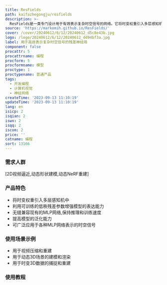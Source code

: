 ```yaml
---
title: ResFields
path: kaifazhegongju/resfields
description: >-
  ResFields是一类专门设计用于有效表示复杂时空信号的网络。它将时变权重引入多层感知机中,利用可训练的残差参数增强了模型的表达能力。该方法可以无缝集成到现有技术中,并可显著提高各种具有挑战性的任务的结果,如2D视频逼近、动态形状建模和动态NeRF重建等。
source: 'https://markomih.github.io/ResFields/'
cover: /cover/20240612/6/12/20240612_d5c8e43b.jpg
logo: /logo/20240612/6/12/20240612_dd94bf3a.jpg
label: 用于高效表示复杂时空信号的残差神经场
component: false
procattr: 5
procattrname: 编程
procform: 5
procformname: 模型
proctype: 1
proctypename: 普通产品
tags:
  - 开发编程
  - 计算机视觉
  - 神经网络
createTime: '2023-09-13 11:10:19'
updateTime: '2023-09-13 11:10:19'
lang: en
isicp: 2
isqian: 2
iswx: 2
isqq: 2
iscom: 2
price: ''
catname: 编程
sort: 13166
---
```




### 需求人群
[2D视频逼近,动态形状建模,动态NeRF重建]

### 产品特色
- 将时变权重引入多层感知机中
- 利用可训练的低秩残差参数增强模型的表达能力
- 无缝兼容现有的MLP网络,保持推理和训练速度
- 提高模型的泛化能力
- 可广泛应用于各种MLP网络表示的时空信号

### 使用场景示例
- 用于视频压缩和重建
- 用于动态3D场景的建模和渲染
- 用于时变3D数据的捕捉和重建

### 使用教程


  
